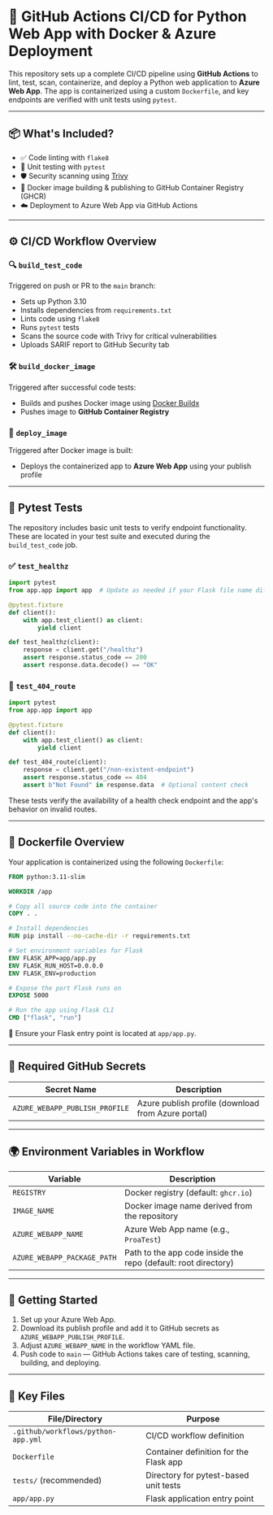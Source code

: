 # 🚀 GitHub Actions CI/CD for Python Web App with Docker & Azure Deployment

This repository sets up a complete CI/CD pipeline using **GitHub Actions** to lint, test, scan, containerize, and deploy a Python web application to **Azure Web App**. The app is containerized using a custom `Dockerfile`, and key endpoints are verified with unit tests using `pytest`.

---

## 📦 What's Included?

- ✅ Code linting with `flake8`
- 🧪 Unit testing with `pytest`
- 🛡️ Security scanning using [Trivy](https://github.com/aquasecurity/trivy)
- 🐳 Docker image building & publishing to GitHub Container Registry (GHCR)
- ☁️ Deployment to Azure Web App via GitHub Actions

---

## ⚙️ CI/CD Workflow Overview

### 🔍 `build_test_code`

Triggered on push or PR to the `main` branch:
- Sets up Python 3.10
- Installs dependencies from `requirements.txt`
- Lints code using `flake8`
- Runs `pytest` tests
- Scans the source code with Trivy for critical vulnerabilities
- Uploads SARIF report to GitHub Security tab

### 🛠️ `build_docker_image`

Triggered after successful code tests:
- Builds and pushes Docker image using [Docker Buildx](https://github.com/docker/build-push-action)
- Pushes image to **GitHub Container Registry**

### 🚀 `deploy_image`

Triggered after Docker image is built:
- Deploys the containerized app to **Azure Web App** using your publish profile

---

## 🧪 Pytest Tests

The repository includes basic unit tests to verify endpoint functionality. These are located in your test suite and executed during the `build_test_code` job.

### ✅ `test_healthz`

```python
import pytest
from app.app import app  # Update as needed if your Flask file name differs

@pytest.fixture
def client():
    with app.test_client() as client:
        yield client

def test_healthz(client):
    response = client.get("/healthz")
    assert response.status_code == 200
    assert response.data.decode() == "OK"
```

### 🚫 `test_404_route`

```python
import pytest
from app.app import app  

@pytest.fixture
def client():
    with app.test_client() as client:
        yield client

def test_404_route(client):
    response = client.get("/non-existent-endpoint")
    assert response.status_code == 404
    assert b"Not Found" in response.data  # Optional content check
```

These tests verify the availability of a health check endpoint and the app's behavior on invalid routes.

---

## 🐳 Dockerfile Overview

Your application is containerized using the following `Dockerfile`:

```dockerfile
FROM python:3.11-slim

WORKDIR /app

# Copy all source code into the container
COPY . .

# Install dependencies
RUN pip install --no-cache-dir -r requirements.txt

# Set environment variables for Flask
ENV FLASK_APP=app/app.py
ENV FLASK_RUN_HOST=0.0.0.0
ENV FLASK_ENV=production

# Expose the port Flask runs on
EXPOSE 5000

# Run the app using Flask CLI
CMD ["flask", "run"]
```

📌 Ensure your Flask entry point is located at `app/app.py`.

---

## 🔐 Required GitHub Secrets

| Secret Name                   | Description                                           |
|------------------------------|-------------------------------------------------------|
| `AZURE_WEBAPP_PUBLISH_PROFILE` | Azure publish profile (download from Azure portal) |

---

## 🌍 Environment Variables in Workflow

| Variable                     | Description                                                   |
|-----------------------------|---------------------------------------------------------------|
| `REGISTRY`                  | Docker registry (default: `ghcr.io`)                          |
| `IMAGE_NAME`                | Docker image name derived from the repository                 |
| `AZURE_WEBAPP_NAME`         | Azure Web App name (e.g., `ProaTest`)                         |
| `AZURE_WEBAPP_PACKAGE_PATH` | Path to the app code inside the repo (default: root directory)|

---

## 🚀 Getting Started

1. Set up your Azure Web App.
2. Download its publish profile and add it to GitHub secrets as `AZURE_WEBAPP_PUBLISH_PROFILE`.
3. Adjust `AZURE_WEBAPP_NAME` in the workflow YAML file.
4. Push code to `main` — GitHub Actions takes care of testing, scanning, building, and deploying.

---

## 📂 Key Files

| File/Directory                     | Purpose                                          |
|-----------------------------------|--------------------------------------------------|
| `.github/workflows/python-app.yml`| CI/CD workflow definition                        |
| `Dockerfile`                      | Container definition for the Flask app           |
| `tests/` (recommended)            | Directory for pytest-based unit tests            |
| `app/app.py`                      | Flask application entry point                    |


